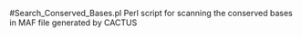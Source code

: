 #Search_Conserved_Bases.pl
Perl script for scanning the conserved bases in MAF file generated by CACTUS
